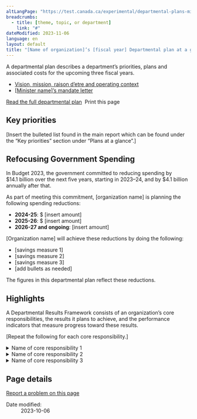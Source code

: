 ```yaml
---
altLangPage: "https://test.canada.ca/experimental/departmental-plans-ministeriels/dp-at-glance-fr.html"
breadcrumbs:
  - title: [theme, topic, or department]
    link: "#"
dateModified: 2023-11-06
language: en
layout: default
title: "[Name of organization]’s [fiscal year] Departmental plan at a glance"
---
```

<link rel="stylesheet" type="text/css" href="departmental-plans-ministeriels/css/theme.min.css" />
<div class="mwsgeneric-base-html parbase section">
  <p>A departmental plan describes a department&rsquo;s priorities, plans and  associated costs for the upcoming three fiscal years. </p>
<ul>
    <li><a href="#">Vision, mission, raison d&#8217;etre and operating context</a></li>
    <li><a href="#">[Minister name]&#8217;s mandate letter</a></li>
  </ul> 

 
  <div class="clearfix"></div>
  <section class="mrgn-tp-lg">
    <p><a href="https://test.canada.ca/experimental/departmental-plans-ministeriels/dp-full-page.html" class="btn btn-primary btn-lg">Read the full departmental plan</a> <span class="wb-toggle" data-toggle="{&quot;selector&quot;: &quot;main summary&quot;, &quot;print&quot;: &quot;on&quot;}"></span> <a onclick="window.print()" class="btn btn-default btn-lg"><span class="glyphicon glyphicon-print" aria-hidden="true"></span>&nbsp;Print this page</a> </p>
  </section>
  <section>
    <h2>Key priorities</h2>
    <p>[Insert the bulleted  list found in the main report which can be found under the &ldquo;Key priorities&rdquo;  section under &ldquo;Plans at a glance&rdquo;.] </p>
</section>
  <section>
    <h2>Refocusing Government Spending </h2>
    <p>In  Budget 2023, the government committed to reducing spending by  $14.1&nbsp;billion over the next five&nbsp;years, starting in 2023–24, and by  $4.1&nbsp;billion annually after that.</p>
    <p>As part of meeting this commitment, [organization  name] is planning the following spending reductions: </p>
    <ul>
      <li><strong>2024-25</strong>: $ [insert amount]</li>
      <li><strong>2025-26</strong>: $ [insert amount]</li>
      <li><strong>2026-27 and ongoing</strong>: [insert amount]</li>
    </ul>
    <p>[Organization  name] will achieve these  reductions by doing the following: </p>
    <ul>
      <li>[savings measure  1]</li>
      <li>[savings measure  2]</li>
      <li>[savings measure 3]</li>
      <li>[add bullets as  needed]</li>
    </ul>
    <p>The figures in this  departmental plan reflect these reductions. </p>
  </section>
  <section>
    <h2>Highlights </h2>
    <p>A Departmental Results Framework consists of an organization&rsquo;s&nbsp;core responsibilities, the  results it plans  to achieve, and the&nbsp;performance indicators&nbsp;that measure progress toward these  results.</p>
<p>[Repeat the following for each core responsibility.] </p>
    <section>
      <details class="brdr-tp brdr-rght brdr-bttm brdr-lft">
        <summary class="wb-toggle" data-toggle='{"print":"on"}'>Name of core responsibility 1</summary>
        <section>
          <h4>Departmental results:</h4>
          <p>[Insert a bulleted list of all departmental results for core responsibility, as per the approved departmental results framework.]</p>
        </section>
        <section>
          <h4>Planned spending:</h4>
          <p>[Insert planned spending for this core responsibility for 2024–25]</p>
        </section>
        <section>
          <h4>Planned human resources:</h4>
          <p>[Insert number of full time equivalents for this core responsibility for 2024–25]</p>
          <p>[Insert a summary  of your organization&rsquo;s plans for the core responsibility. This summary should  stand alone and be brief. Readers can read the details by core responsibility  sections for the full details.]</p>
<p>More information about [<a href="#">name of core responsibility</a>] [hyperlink to section] can be found in the full departmental plan. </p>
        </section>
      </details>
    </section>
    <section>
      <details class="brdr-tp brdr-rght brdr-bttm brdr-lft">
        <summary class="wb-toggle" data-toggle='{"print":"on"}'>Name of core responsibility 2</summary>
        <section>
          <h4>Departmental results:</h4>
          <p>[Insert a bulleted list of all departmental results for core responsibility, as per the approved departmental results framework.]</p>
        </section>
        <section>
          <h4>Planned spending:</h4>
          <p>[Insert planned spending for this core responsibility for 2024–25]</p>
        </section>
        <section>
          <h4>Planned human resources:</h4>
          <p>[Insert number of full time equivalents for this core responsibility for 2024–25]</p>
          <p>[Insert a summary  of your organization&rsquo;s plans for the core responsibility. This summary should  stand alone and be brief. Readers can read the details by core responsibility  sections for the full details.]</p>
<p>More information about [<a href="#">name of core responsibility</a>] [hyperlink to section] can be found in the full departmental plan. </p>
        </section>
      </details>
    </section>
    <section>
      <details class="brdr-tp brdr-rght brdr-bttm brdr-lft">
        <summary class="wb-toggle" data-toggle='{"print":"on"}'>Name of core responsibility 3</summary>
        <section>
          <h4>Departmental results:</h4>
          <p>[Insert a bulleted list of all departmental results for core responsibility, as per the approved departmental results framework.]</p>
        </section>
        <section>
          <h4>Planned spending:</h4>
          <p>[Insert planned spending for this core responsibility for 2024–25]</p>
        </section>
        <section>
          <h4>Planned human resources:</h4>
          <p>[Insert number of full time equivalents for this core responsibility for 2024–25]</p>
          <p>[Insert a summary  of your organization&rsquo;s plans for the core responsibility. This summary should  stand alone and be brief. Readers can read the details by core responsibility  sections for the full details.]</p>
<p>More information about [<a href="#">name of core responsibility</a>] [hyperlink to section] can be found in the full departmental plan. </p>
        </section>
      </details>
    </section>
  </section>
</div>
<section class="pagedetails">
  <h2 class="wb-inv">Page details</h2>
  <div class="row">
    <div class="col-sm-8 col-md-9 col-lg-9">
      <div data-ajax-replace="/content/canadasite/en/reportaproblem/feedbacktool/jcr:content/par/mwsgeneric_base_html.html">
        <div class="row row-no-gutters">
          <div class="col-sm-9 col-md-6 col-lg-5"> <a class="btn btn-default btn-block" href="https://www.canada.ca/en/report-problem.html">Report a problem on this page</a> </div>
        </div>
      </div>
    </div>
    <div class="wb-share col-sm-4 col-md-3" data-wb-share='{&#34;lnkClass&#34;: &#34;btn btn-default btn-block&#34;}'></div>
    <div class="col-xs-12">
      <dl id="wb-dtmd">
        <dt>Date modified:</dt>
        <dd>
          <time property="dateModified">2023-10-06</time>
        </dd>
      </dl>
    </div>
  </div>
</section>
